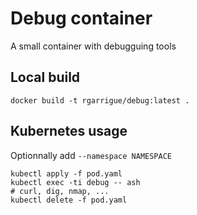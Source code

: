 # Debug container

 A small container with debugguing tools

## Local build

```
docker build -t rgarrigue/debug:latest .
```

## Kubernetes usage

Optionnally add `--namespace NAMESPACE`

```
kubectl apply -f pod.yaml
kubectl exec -ti debug -- ash
# curl, dig, nmap, ...
kubectl delete -f pod.yaml
```
